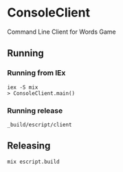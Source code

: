 # ConsoleClient
Command Line Client for Words Game

## Running
### Running from IEx

~~~
iex -S mix
> ConsoleClient.main()
~~~

### Running release

~~~
_build/escript/client
~~~

## Releasing

`mix escript.build`
